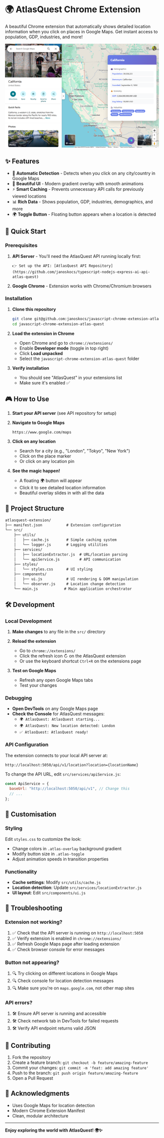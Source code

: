# 🌍 AtlasQuest Chrome Extension

A beautiful Chrome extension that automatically shows detailed location information when you click on places in Google Maps. Get instant access to population, GDP, industries, and more!

![AtlasQuest Demo](AtlasQuest.png)

## ✨ Features

- 🎯 **Automatic Detection** - Detects when you click on any city/country in Google Maps
- 🎨 **Beautiful UI** - Modern gradient overlay with smooth animations
- ⚡ **Smart Caching** - Prevents unnecessary API calls for previously viewed locations
- 📊 **Rich Data** - Shows population, GDP, industries, demographics, and more
- 🌍 **Toggle Button** - Floating button appears when a location is detected

## 🚀 Quick Start

### Prerequisites

1. **API Server** - You'll need the AtlasQuest API running locally first:

   ```
   👉 Set up the API: [AtlasQuest API Repository](https://github.com/janoskocs/typescript-nodejs-express-ai-api-atlas-quest)
   ```

2. **Google Chrome** - Extension works with Chrome/Chromium browsers

### Installation

1. **Clone this repository**

   ```bash
   git clone git@github.com:janoskocs/javascript-chrome-extension-atlas-quest.git
   cd javascript-chrome-extension-atlas-quest
   ```

2. **Load the extension in Chrome**

   - Open Chrome and go to `chrome://extensions/`
   - Enable **Developer mode** (toggle in top right)
   - Click **Load unpacked**
   - Select the `javascript-chrome-extension-atlas-quest` folder

3. **Verify installation**
   - You should see "AtlasQuest" in your extensions list
   - Make sure it's enabled ✅

## 🎮 How to Use

1. **Start your API server** (see API repository for setup)

2. **Navigate to Google Maps**

   ```
   https://www.google.com/maps
   ```

3. **Click on any location**

   - Search for a city (e.g., "London", "Tokyo", "New York")
   - Click on the place marker
   - Or click on any location pin

4. **See the magic happen!**
   - A floating 🌍 button will appear
   - Click it to see detailed location information
   - Beautiful overlay slides in with all the data

## 📁 Project Structure

```
atlasquest-extension/
├── manifest.json           # Extension configuration
└── src/
    ├── utils/
    │   ├── cache.js        # Simple caching system
    │   └── logger.js       # Logging utilities
    ├── services/
    │   ├── locationExtractor.js  # URL/location parsing
    │   └── apiService.js         # API communication
    ├── styles/
    │   └── styles.css      # UI styling
    ├── components/
    │   ├── ui.js           # UI rendering & DOM manipulation
    │   └── observer.js     # Location change detection
    └── main.js            # Main application orchestrator
```

## 🛠️ Development

### Local Development

1. **Make changes** to any file in the `src/` directory

2. **Reload the extension**

   - Go to `chrome://extensions/`
   - Click the refresh icon ↻ on the AtlasQuest extension
   - Or use the keyboard shortcut `Ctrl+R` on the extensions page

3. **Test on Google Maps**
   - Refresh any open Google Maps tabs
   - Test your changes

### Debugging

- **Open DevTools** on any Google Maps page
- **Check the Console** for AtlasQuest messages:
  - `🌍 AtlasQuest: AtlasQuest starting...`
  - `🌍 AtlasQuest: New location detected: London`
  - `✅ AtlasQuest: AtlasQuest ready!`

### API Configuration

The extension connects to your local API server at:

```
http://localhost:5050/api/v1/location?location={locationName}
```

To change the API URL, edit `src/services/apiService.js`:

```javascript
const ApiService = {
  baseUrl: "http://localhost:5050/api/v1", // Change this
  // ...
};
```

## 🎨 Customisation

### Styling

Edit `styles.css` to customize the look:

- Change colors in `.atlas-overlay` background gradient
- Modify button size in `.atlas-toggle`
- Adjust animation speeds in transition properties

### Functionality

- **Cache settings**: Modify `src/utils/cache.js`
- **Location detection**: Update `src/services/locationExtractor.js`
- **UI layout**: Edit `src/components/ui.js`

## 🐛 Troubleshooting

### Extension not working?

1. ✅ Check that the API server is running on `http://localhost:5050`
2. ✅ Verify extension is enabled in `chrome://extensions/`
3. ✅ Refresh Google Maps page after loading extension
4. ✅ Check browser console for error messages

### Button not appearing?

1. 🔍 Try clicking on different locations in Google Maps
2. 🔍 Check console for location detection messages
3. 🔍 Make sure you're on `maps.google.com`, not other map sites

### API errors?

1. 🛠️ Ensure API server is running and accessible
2. 🛠️ Check network tab in DevTools for failed requests
3. 🛠️ Verify API endpoint returns valid JSON

## 🤝 Contributing

1. Fork the repository
2. Create a feature branch: `git checkout -b feature/amazing-feature`
3. Commit your changes: `git commit -m 'feat: add amazing feature'`
4. Push to the branch: `git push origin feature/amazing-feature`
5. Open a Pull Request

## 🙏 Acknowledgments

- Uses Google Maps for location detection
- Modern Chrome Extension Manifest
- Clean, modular architecture

---

**Enjoy exploring the world with AtlasQuest! 🌍✨**
